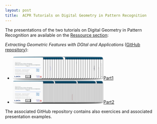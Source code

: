 ```yaml
---
layout: post
title:  ACPR Tutorials on Digital Geometry in Pattern Recognition
---
```


The presentations of the two tutorials on Digital Geometry in Pattern Recognition are available on the [Ressource section](https://dgtal.org/documentation/):


*Extracting Geometric Features with DGtal and Applications*  ([GitHub repository](https://kerautret.github.io/ACPR19-DGPRTutorial/)):

* [<img class="alignnone wp-image-413 size-medium" title="partie1TutoDG_ACPR19_teaser" src="https://raw.githubusercontent.com/DGtal-team/dgtal.github.io/master/img/partie1TutoDG_ACPR19_teaser.png" alt="" width="300" height="76" />](https://raw.githubusercontent.com/DGtal-team/dgtal.github.io/master/img/partie1TutoDG_ACPR19_teaser.png)[Part1](https://github.com/kerautret/ACPR19-DGPRTutorial/raw/master/docs/partie1TutoDG_ACPR19.pdf)
* [<img class="alignnone wp-image-413 size-medium" title="partie2TutoDG_ACPR19_teaser" src="https://raw.githubusercontent.com/DGtal-team/dgtal.github.io/master/img/partie2TutoDG_ACPR19_teaser.png" alt="" width="300" height="76" />](https://raw.githubusercontent.com/DGtal-team/dgtal.github.io/master/img/partie2TutoDG_ACPR19_teaser.png)[Part2](https://github.com/kerautret/ACPR19-DGPRTutorial/raw/master/docs/partie2TutoDG_ACPR19.pdf)



The associated GitHub repository contains also exercices and associated presentation examples.
